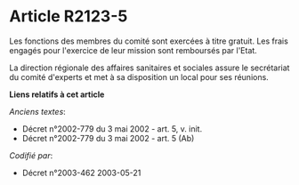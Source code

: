 # Article R2123-5

Les fonctions des membres du comité sont exercées à titre gratuit. Les frais engagés pour l'exercice de leur mission sont
remboursés par l'Etat.

La direction régionale des affaires sanitaires et sociales assure le secrétariat du comité d'experts et met à sa disposition
un local pour ses réunions.

**Liens relatifs à cet article**

_Anciens textes_:

  - Décret n°2002-779 du 3 mai 2002 - art. 5, v. init.
  - Décret n°2002-779 du 3 mai 2002 - art. 5 (Ab)

_Codifié par_:

  - Décret n°2003-462 2003-05-21
